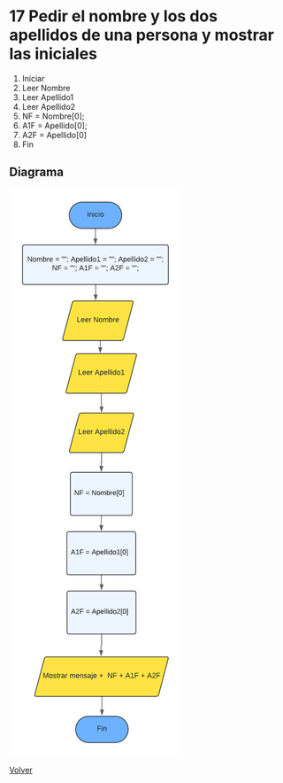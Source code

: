 # 17  Pedir el nombre y los dos apellidos de una persona y mostrar las iniciales
1. Iniciar
2. Leer Nombre
3. Leer Apellido1
4. Leer Apellido2
5. NF = Nombre[0];
6. A1F = Apellido[0];
7. A2F = Apellido[0]
8. Fin

## Diagrama
<img src=img/Act18.png>

<a href=README.md > Volver </a>
